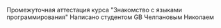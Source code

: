 Промежуточная аттестация курса "Знакомство с языками программирования"
Написано студентом GB Челпановым Николаем
